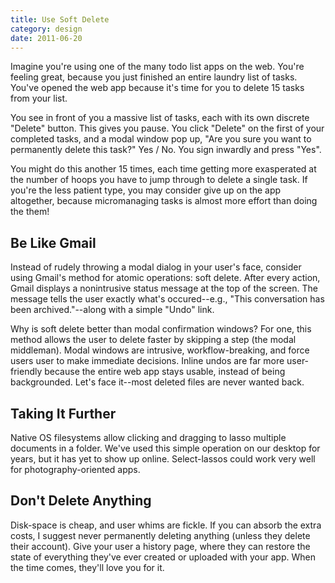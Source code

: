 ```yaml
---
title: Use Soft Delete
category: design
date: 2011-06-20
---
```


Imagine you're using one of the many todo list apps on the web. You're feeling great, because you just finished an entire laundry list of tasks. You've opened the web app because it's time for you to delete 15 tasks from your list.

You see in front of you a massive list of tasks, each with its own discrete "Delete" button. This gives you pause. You click "Delete" on the first of your completed tasks, and a modal window pop up, "Are you sure you want to permanently delete this task?" Yes / No. You sign inwardly and press "Yes".

You might do this another 15 times, each time getting more exasperated at the number of hoops you have to jump through to delete a single task. If you're the less patient type, you may consider give up on the app altogether, because micromanaging tasks is almost more effort than doing the them!

## Be Like Gmail

Instead of rudely throwing a modal dialog in your user's face, consider using Gmail's method for atomic operations: soft delete. After every action, Gmail displays a nonintrusive status message at the top of the screen. The message tells the user exactly what's occured--e.g., "This conversation has been archived."--along with a simple "Undo" link.

Why is soft delete better than modal confirmation windows? For one, this method allows the user to delete faster by skipping a step (the modal middleman). Modal windows are intrusive, workflow-breaking, and force users user to make immediate decisions. Inline undos are far more user-friendly because the entire web app stays usable, instead of being backgrounded. Let's face it--most deleted files are never wanted back.

## Taking It Further

Native OS filesystems allow clicking and dragging to lasso multiple documents in a folder. We've used this simple operation on our desktop for years, but it has yet to show up online. Select-lassos could work very well for photography-oriented apps.

## Don't Delete Anything

Disk-space is cheap, and user whims are fickle. If you can absorb the extra costs, I suggest never permanently deleting anything (unless they delete their account). Give your user a history page, where they can restore the state of everything they've ever created or uploaded with your app. When the time comes, they'll love you for it.
 
